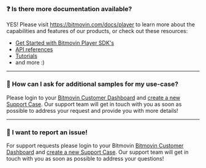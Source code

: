 ### ❓ Is there more documentation available?
YES! Please visit https://bitmovin.com/docs/player to learn more about the capabilities and features of our products, or check out these resources:
* [Get Started with Bitmovin Player SDK's](https://bitmovin.com/docs/getting-started)
* [API references](https://bitmovin.com/docs/player/api-reference)
* [Tutorials](https://bitmovin.com/docs/player/tutorials) 
* and more :)

---

### 📝  How can I ask for additional samples for my use-case?

Please login to your [Bitmovin Customer Dashboard](https://bitmovin.com/dashboard) and [create a new Support Case](https://bitmovin.com/dashboard/support/cases/create). Our support team will get in touch with you as soon as possible to address your request and provide you with more details!

---

### 🐞  I want to report an issue!

For support requests please login to your Bitmovin [Bitmovin Customer Dashboard](https://bitmovin.com/dashboard) and [create a new Support Case](https://bitmovin.com/dashboard/support/cases/create). Our support team will get in touch with you as soon as possible to address your questions!
